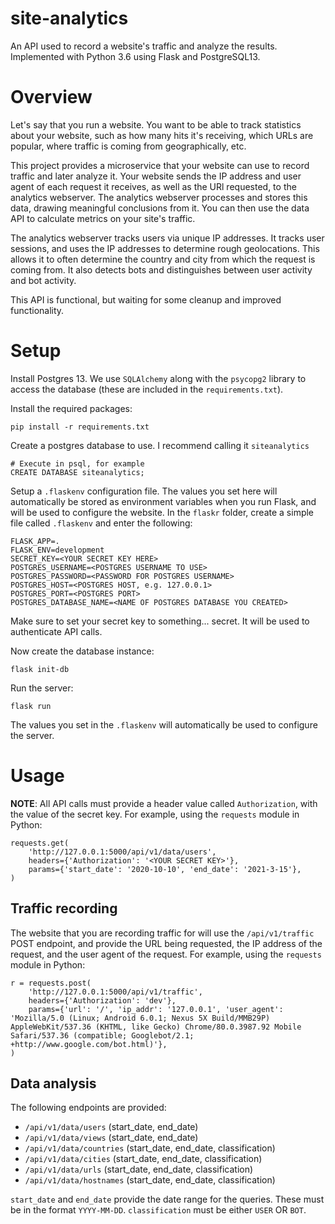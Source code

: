 # site-analytics

An API used to record a website's traffic and analyze the results. Implemented with Python 3.6 using Flask and PostgreSQL13.

# Overview

Let's say that you run a website. You want to be able to track statistics about your website, such as how many hits it's receiving, which URLs are popular, where traffic is coming from geographically, etc.

This project provides a microservice that your website can use to record traffic and later analyze it. Your website sends the IP address and user agent of each request it receives, as well as the URl requested, to the analytics webserver. The analytics webserver processes and stores this data, drawing meaningful conclusions from it. You can then use the data API to calculate metrics on your site's traffic.

The analytics webserver tracks users via unique IP addresses. It tracks user sessions, and uses the IP addresses to determine rough geolocations. This allows it to often determine the country and city from which the request is coming from. It also detects bots and distinguishes between user activity and bot activity.

This API is functional, but waiting for some cleanup and improved functionality.

# Setup

Install Postgres 13. We use `SQLAlchemy` along with the `psycopg2` library to access the database (these are included in the `requirements.txt`).

Install the required packages:
```
pip install -r requirements.txt
```

Create a postgres database to use. I recommend calling it `siteanalytics`
```
# Execute in psql, for example
CREATE DATABASE siteanalytics;
```

Setup a `.flaskenv` configuration file. The values you set here will automatically be stored as environment variables when you run Flask, and will be used to configure the website. In the `flaskr` folder, create a simple file called `.flaskenv` and enter the following:
```
FLASK_APP=.
FLASK_ENV=development
SECRET_KEY=<YOUR SECRET KEY HERE>
POSTGRES_USERNAME=<POSTGRES USERNAME TO USE>
POSTGRES_PASSWORD=<PASSWORD FOR POSTGRES USERNAME>
POSTGRES_HOST=<POSTGRES HOST, e.g. 127.0.0.1>
POSTGRES_PORT=<POSTGRES PORT>
POSTGRES_DATABASE_NAME=<NAME OF POSTGRES DATABASE YOU CREATED>
```

Make sure to set your secret key to something... secret. It will be used to authenticate API calls.


Now create the database instance:
```
flask init-db
```

Run the server:
```
flask run
```

The values you set in the `.flaskenv` will automatically be used to configure the server.

# Usage

**NOTE**: All API calls must provide a header value called `Authorization`, with the value of the secret key. For example, using the `requests` module in Python:
```
requests.get(
    'http://127.0.0.1:5000/api/v1/data/users',
    headers={'Authorization': '<YOUR SECRET KEY>'},
    params={'start_date': '2020-10-10', 'end_date': '2021-3-15'},
)
```

## Traffic recording

The website that you are recording traffic for will use the `/api/v1/traffic` POST endpoint, and provide the URL being requested, the IP address of the request, and the user agent of the request. For example, using the `requests` module in Python:
```
r = requests.post(
    'http://127.0.0.1:5000/api/v1/traffic', 
    headers={'Authorization': 'dev'},
    params={'url': '/', 'ip_addr': '127.0.0.1', 'user_agent': 'Mozilla/5.0 (Linux; Android 6.0.1; Nexus 5X Build/MMB29P) AppleWebKit/537.36 (KHTML, like Gecko) Chrome/80.0.3987.92 Mobile Safari/537.36 (compatible; Googlebot/2.1; +http://www.google.com/bot.html)'},
)
```

## Data analysis

The following endpoints are provided:
- `/api/v1/data/users` (start_date, end_date)
- `/api/v1/data/views` (start_date, end_date)
- `/api/v1/data/countries` (start_date, end_date, classification)
- `/api/v1/data/cities` (start_date, end_date, classification)
- `/api/v1/data/urls` (start_date, end_date, classification)
- `/api/v1/data/hostnames` (start_date, end_date, classification)

`start_date` and `end_date` provide the date range for the queries. These must be in the format `YYYY-MM-DD`. `classification` must be either `USER` OR `BOT`.
